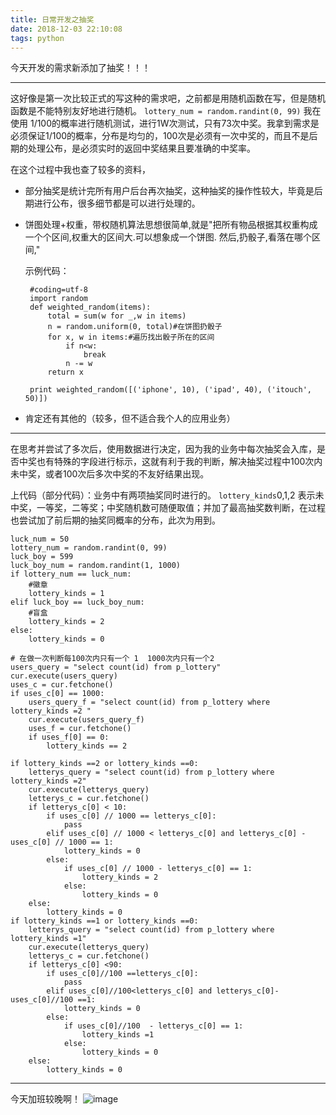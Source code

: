 ```yaml
---
title: 日常开发之抽奖
date: 2018-12-03 22:10:08
tags: python
---
```



今天开发的需求新添加了抽奖！！！

---
这好像是第一次比较正式的写这种的需求吧，之前都是用随机函数在写，但是随机函数是不能特别友好地进行随机。
`lottery_num = random.randint(0, 99)` 我在使用 1/100的概率进行随机测试，进行1W次测试，只有73次中奖。我拿到需求是必须保证1/100的概率，分布是均匀的，100次是必须有一次中奖的，而且不是后期的处理公布，是必须实时的返回中奖结果且要准确的中奖率。

在这个过程中我也查了较多的资料，
 - 部分抽奖是统计完所有用户后台再次抽奖，这种抽奖的操作性较大，毕竟是后期进行公布，很多细节都是可以进行处理的。
 - 饼图处理+权重，带权随机算法思想很简单,就是"把所有物品根据其权重构成一个个区间,权重大的区间大.可以想象成一个饼图.  然后,扔骰子,看落在哪个区间,"
 	
 	示例代码：

		#coding=utf-8
		import random
		def weighted_random(items):
		    total = sum(w for _,w in items)
		    n = random.uniform(0, total)#在饼图扔骰子
		    for x, w in items:#遍历找出骰子所在的区间
		        if n<w:
		            break
		        n -= w
		    return x
		 
		print weighted_random([('iphone', 10), ('ipad', 40), ('itouch', 50)])

- 肯定还有其他的（较多，但不适合我个人的应用业务）

----

在思考并尝试了多次后，使用数据进行决定，因为我的业务中每次抽奖会入库，是否中奖也有特殊的字段进行标示，这就有利于我的判断，解决抽奖过程中100次内未中奖，或者100次后多次中奖的不友好结果出现。

上代码（部分代码）：业务中有两项抽奖同时进行的。
`lottery_kinds`0,1,2 表示未中奖，一等奖，二等奖；中奖随机数可随便取值；并加了最高抽奖数判断，在过程也尝试加了前后期的抽奖同概率的分布，此次为用到。


    luck_num = 50
    lottery_num = random.randint(0, 99)
    luck_boy = 599
    luck_boy_num = random.randint(1, 1000)
    if lottery_num == luck_num:
        #徽章
        lottery_kinds = 1
    elif luck_boy == luck_boy_num:
        #盲盒
        lottery_kinds = 2
    else:
        lottery_kinds = 0

    # 在做一次判断每100次内只有一个 1  1000次内只有一个2
    users_query = "select count(id) from p_lottery"
    cur.execute(users_query)
    uses_c = cur.fetchone()
    if uses_c[0] == 1000:
        users_query_f = "select count(id) from p_lottery where lottery_kinds =2 "
        cur.execute(users_query_f)
        uses_f = cur.fetchone()
        if uses_f[0] == 0:
            lottery_kinds == 2

    if lottery_kinds ==2 or lottery_kinds ==0:
        letterys_query = "select count(id) from p_lottery where lottery_kinds =2"
        cur.execute(letterys_query)
        letterys_c = cur.fetchone()
        if letterys_c[0] < 10:
            if uses_c[0] // 1000 == letterys_c[0]:
                pass
            elif uses_c[0] // 1000 < letterys_c[0] and letterys_c[0] - uses_c[0] // 1000 == 1:
                lottery_kinds = 0
            else:
                if uses_c[0] // 1000 - letterys_c[0] == 1:
                    lottery_kinds = 2
                else:
                    lottery_kinds = 0
        else:
            lottery_kinds = 0
    if lottery_kinds ==1 or lottery_kinds ==0:
        letterys_query = "select count(id) from p_lottery where lottery_kinds =1"
        cur.execute(letterys_query)
        letterys_c = cur.fetchone()
        if letterys_c[0] <90:
            if uses_c[0]//100 ==letterys_c[0]:
                pass
            elif uses_c[0]//100<letterys_c[0] and letterys_c[0]-uses_c[0]//100 ==1:
                lottery_kinds = 0
            else:
                if uses_c[0]//100  - letterys_c[0] == 1:
                    lottery_kinds =1
                else:
                    lottery_kinds = 0
        else:
            lottery_kinds = 0


---
今天加班较晚啊！
![image](https://images.pexels.com/photos/1654489/pexels-photo-1654489.jpeg?auto=compress&cs=tinysrgb&h=350)
